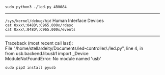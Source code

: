 ```sudo python3 ./led.py 4B0084```
<hr />

```/sys/kernel/debug/hid``` Human Interface Devices \
```cat 0xxx\:048D\:C965.000x/rdesc``` \
```cat 0xxx\:048D\:C965.000x/events```
<hr />

Traceback (most recent call last): \
  File "/home/stellardeity/Documents/led-controller/./led.py", line 4, in <module> \
    from usb.backend.libusb1 import _Device \
ModuleNotFoundError: No module named 'usb' 

```sudo pip3 install pyusb```


